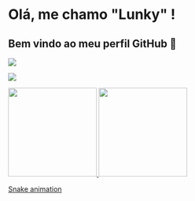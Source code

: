 # Olá, me chamo "Lunky" ! 
## Bem vindo ao meu perfil GitHub 👾
 <a href="https://t.me/hspcxdevs" target="_blank"><img src="https://img.shields.io/badge/HKBRS-00ED00?style=for-the-badge&logo=HKBRS&logoColor=white" target="_blank"></a>
 
 <a href="https://instagram.com/ofclunky" target="_blank"><img src="https://img.shields.io/badge/-Instagram-%23E4405F?style=for-the-badge&logo=instagram&logoColor=white" target="_blank"></a>

 <div>
  
<a href="https://github.com/LUNKYpx">
<img height="180em" src="https://github-readme-stats.vercel.app/api/top-langs/?username=LUNKYpx&layout=compact&langs_count=7&theme=dracula"/>
<img height="180em" src="https://github-readme-stats.vercel.app/api?username=LUNKYpx&show_icons=true&theme=dracula&include_all_commits=true&count_private=true"/>
 
 </div>

[Snake animation](https://github.com/seu-usuário-aqui/seu-usuário-aqui/blob/output/github-contribution-grid-snake.svg)

